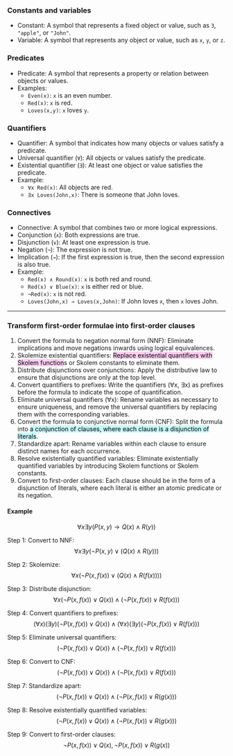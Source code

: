 
### Constants and variables

- Constant: A symbol that represents a fixed object or value, such as `3`, `"apple"`, or `"John"`.
- Variable: A symbol that represents any object or value, such as `x`, `y`, or `z`.

### Predicates

- Predicate: A symbol that represents a property or relation between objects or values.
- Examples:
  - `Even(x)`: `x` is an even number.
  - `Red(x)`: `x` is red.
  - `Loves(x,y)`: `x` loves `y`.

### Quantifiers

- Quantifier: A symbol that indicates how many objects or values satisfy a predicate.
- Universal quantifier (`∀`): All objects or values satisfy the predicate.
- Existential quantifier (`∃`): At least one object or value satisfies the predicate.
- Example: 
  - `∀x Red(x)`: All objects are red.
  - `∃x Loves(John,x)`: There is someone that John loves.

### Connectives

- Connective: A symbol that combines two or more logical expressions.
- Conjunction (`∧`): Both expressions are true.
- Disjunction (`∨`): At least one expression is true.
- Negation (`¬`): The expression is not true.
- Implication (`→`): If the first expression is true, then the second expression is also true.
- Example: 
  - `Red(x) ∧ Round(x)`: `x` is both red and round.
  - `Red(x) ∨ Blue(x)`: `x` is either red or blue.
  - `¬Red(x)`: `x` is not red.
  - `Loves(John,x) → Loves(x,John)`: If John loves `x`, then `x` loves John.

---

### Transform first-order formulae into first-order clauses

1. Convert the formula to negation normal form (NNF): Eliminate implications and move negations inwards using logical equivalences.
2. Skolemize existential quantifiers: <mark style="background: #FFB8EBA6;">Replace existential quantifiers with Skolem function</mark>s or Skolem constants to eliminate them.
3. Distribute disjunctions over conjunctions: Apply the distributive law to ensure that disjunctions are only at the top level.
4. Convert quantifiers to prefixes: Write the quantifiers (∀x, ∃x) as prefixes before the formula to indicate the scope of quantification.
5. Eliminate universal quantifiers (∀x): Rename variables as necessary to ensure uniqueness, and remove the universal quantifiers by replacing them with the corresponding variables.
6. Convert the formula to conjunctive normal form (CNF): Split the formula into <mark style="background: #ABF7F7A6;">a conjunction of clauses, where each clause is a disjunction of literals</mark>.
7. Standardize apart: Rename variables within each clause to ensure distinct names for each occurrence.
8. Resolve existentially quantified variables: Eliminate existentially quantified variables by introducing Skolem functions or Skolem constants.
9. Convert to first-order clauses: Each clause should be in the form of a disjunction of literals, where each literal is either an atomic predicate or its negation.

#### Example
$$∀x ∃y (P(x, y) → Q(x) ∧ R(y))$$

Step 1: Convert to NNF:
$$∀x ∃y (¬P(x, y) ∨ (Q(x) ∧ R(y)))$$

Step 2: Skolemize:
$$∀x (¬P(x, f(x)) ∨ (Q(x) ∧ R(f(x))))$$

Step 3: Distribute disjunction:
$$∀x (¬P(x, f(x)) ∨ Q(x)) ∧ (¬P(x, f(x)) ∨ R(f(x)))$$

Step 4: Convert quantifiers to prefixes:
$$(∀x) (∃y) (¬P(x, f(x)) ∨ Q(x)) ∧ (∀x) (∃y) (¬P(x, f(x)) ∨ R(f(x)))$$

Step 5: Eliminate universal quantifiers:
$$(¬P(x, f(x)) ∨ Q(x)) ∧ (¬P(x, f(x)) ∨ R(f(x)))$$

Step 6: Convert to CNF:
$$(¬P(x, f(x)) ∨ Q(x)) ∧ (¬P(x, f(x)) ∨ R(f(x)))$$

Step 7: Standardize apart: 
$$(¬P(x, f(x)) ∨ Q(x)) ∧ (¬P(x, f(x)) ∨ R(g(x)))$$

Step 8: Resolve existentially quantified variables: 
$$(¬P(x, f(x)) ∨ Q(x)) ∧ (¬P(x, f(x)) ∨ R(g(x)))$$

Step 9: Convert to first-order clauses: 
$${¬P(x, f(x)) ∨ Q(x), ¬P(x, f(x)) ∨ R(g(x))}$$




